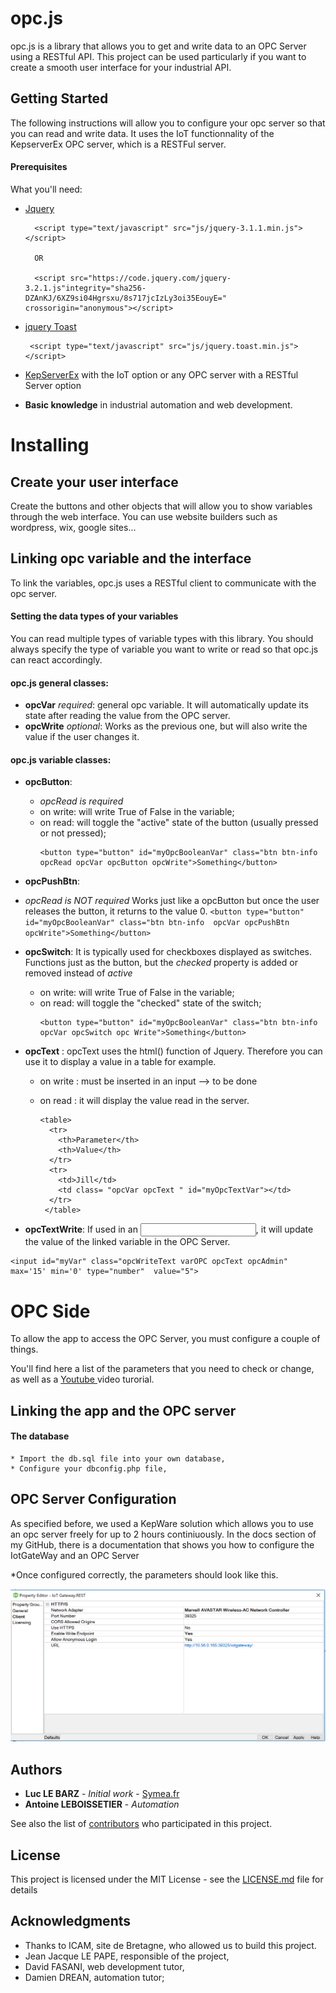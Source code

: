 # opc.js

opc.js is a library that allows you to get and write data to an OPC Server using a RESTful API.
This project can be used particularly if you want to create a smooth user interface for your industrial API.

## Getting Started

The following instructions will allow you to configure your opc server so that you can read and write data. It uses the IoT functionnality of the KepserverEx OPC server, which is a RESTFul server.

#### Prerequisites

What you'll need:

* [Jquery](https://jquery.com/) 

		
		<script type="text/javascript" src="js/jquery-3.1.1.min.js"></script>

		OR
		
		<script	src="https://code.jquery.com/jquery-3.2.1.js"integrity="sha256-DZAnKJ/6XZ9si04Hgrsxu/8s717jcIzLy3oi35EouyE=" crossorigin="anonymous"></script>
		
*  [jquery Toast](https://github.com/kamranahmedse/jquery-toast-plugin)

		
		<script type="text/javascript" src="js/jquery.toast.min.js"></script>
		

* [KepServerEx](https://www.kepware.com/en-us/products/kepserverex/) with the IoT option or any OPC server with a RESTful Server option

* **Basic knowledge** in industrial automation and web development.



# Installing

## Create your user interface 
Create the buttons and other objects that will allow you to show variables through the web interface.
You can use website builders such as wordpress, wix, google sites...

## Linking opc variable and the interface

To link the variables, opc.js uses a RESTful client to communicate with the opc server.

#### Setting the data types of your variables

You can read multiple types of variable types with this library.
You should always specify the type of variable you want to write or read so that opc.js can react accordingly.

#### opc.js general classes:

* **opcVar** *required*: general opc variable. It will automatically update its state after reading the value from the OPC server.
* **opcWrite** *optional*: Works as the previous one, but will also write the value if the user changes it.


#### opc.js variable classes:


* **opcButton**: 
	* *opcRead is required*
	* on write: will write True of False in the variable;
	* on read: will toggle the "active" state of the button (usually pressed or not pressed);
		```
		<button type="button" id="myOpcBooleanVar" class="btn btn-info opcRead opcVar opcButton opcWrite">Something</button>
		```

* **opcPushBtn**: 
* *opcRead is NOT  required*
Works just like a opcButton but once the user releases the button, it returns to the value 0. 
		```
		<button type="button" id="myOpcBooleanVar" class="btn btn-info  opcVar opcPushBtn opcWrite">Something</button>
		```

* **opcSwitch**: 
It is typically used for checkboxes displayed as switches.
Functions just as the button, but the *checked* property is added or removed instead of *active*
	* on write: will write True of False in the variable;
	* on read: will toggle the "checked" state of the switch;
		```
		<button type="button" id="myOpcBooleanVar" class="btn btn-info opcVar opcSwitch opc Write">Something</button>
		```

* **opcText** :
opcText uses the html() function of Jquery. Therefore you can use it to display a value in a table for example.
	* on write : must be inserted in an input --> to be done
	* on read : it will display the value read in the server.

		```
		<table>
		  <tr>
		    <th>Parameter</th>
		    <th>Value</th> 
		  </tr>
		  <tr>
		    <td>Jill</td>
		    <td class= "opcVar opcText " id="myOpcTextVar"></td> 
		  </tr>
		 </table>
		```


* **opcTextWrite**: 
If used in an <input>, it will update the value of the linked variable in the OPC Server.
```
<input id="myVar" class="opcWriteText varOPC opcText opcAdmin" max='15' min='0' type="number"  value="5">
```



# OPC Side
To allow the app to access the OPC Server, you must configure a couple of things.

You'll find here a list of the parameters that you need to check or change, as well as a [Youtube ](https://Symea.fr) video turorial.

## Linking the app and the OPC server

#### The database 
	* Import the db.sql file into your own database,
	* Configure your dbconfig.php file,
	
## OPC Server Configuration

As specified before, we used a KepWare solution which allows you to use an opc server freely for up to 2 hours continiuously.
In the docs section of my GitHub, there is a documentation that shows you how to configure the IotGateWay and an OPC Server

*Once configured correctly, the parameters should look like this.

![Server Configuration ](https://github.com/Luclb/opc.js/blob/master/docs/serverConfiguration.JPG)

## Authors

* **Luc LE BARZ** - *Initial work* - [Symea.fr](https://Symea.fr)
* **Antoine LEBOISSETIER** - *Automation*

See also the list of [contributors](https://github.com/Luclb/opc.js/contributors) who participated in this project.

## License

This project is licensed under the MIT License - see the [LICENSE.md](LICENSE.md) file for details

## Acknowledgments

* Thanks to ICAM, site de Bretagne, who allowed us to build this project.
* Jean Jacque LE PAPE, responsible of the project,
* David FASANI, web development tutor,
* Damien DREAN, automation tutor;

